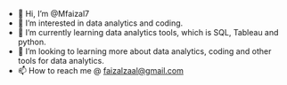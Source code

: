 - 👋 Hi, I’m @Mfaizal7
- 👀 I’m interested in data analytics and coding. 
- 🌱 I’m currently learning data analytics tools, which is SQL, Tableau and python. 
- 💞️ I’m looking to learning more about data analytics, coding and other tools for data analytics. 
- 📫 How to reach me @ faizalzaal@gmail.com

<!---
Mfaizal7/Mfaizal7 is a ✨ special ✨ repository because its `README.md` (this file) appears on your GitHub profile.
You can click the Preview link to take a look at your changes.
--->

